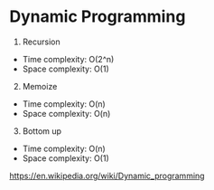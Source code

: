 # Dynamic Programming

1. Recursion
- Time complexity: O(2^n)
- Space complexity: O(1)

2. Memoize
- Time complexity: O(n)
- Space complexity: O(n)

3. Bottom up
- Time complexity: O(n)
- Space complexity: O(1)

https://en.wikipedia.org/wiki/Dynamic_programming